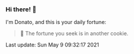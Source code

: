 ### Hi there! 👋 

I'm Donato, and this is your daily fortune:

> 🥠 The fortune you seek is in another cookie.

Last update: Sun May  9 09:32:17 2021